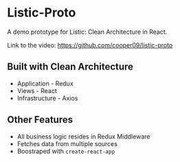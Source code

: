 # Listic-Proto
A demo prototype for Listic: Clean Architecture in React.

Link to the video: https://github.com/cooper09/listic-proto

## Built with Clean Architecture
- Application - Redux
- Views - React
- Infrastructure - Axios

## Other Features
- All business logic resides in Redux Middleware
- Fetches data from multiple sources
- Boostraped with `create-react-app`
